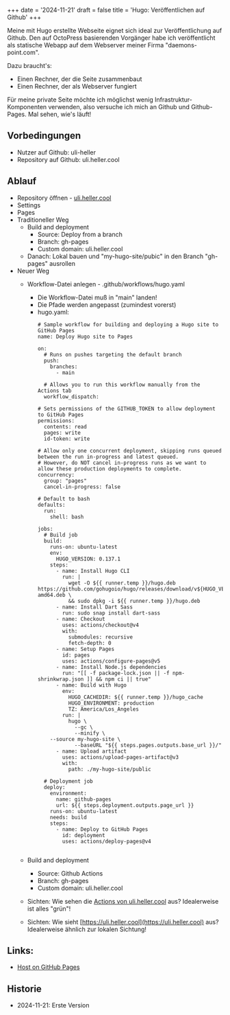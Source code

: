 +++
date = '2024-11-21'
draft = false
title = 'Hugo: Veröffentlichen auf Github'
+++

<!--
Hugo: Veröffentlichen auf Github
================================
-->

Meine mit Hugo erstellte Webseite eignet sich ideal
zur Veröffentlichung auf Github. Den auf OctoPress basierenden
Vorgänger habe ich veröffentlicht als statische Webapp auf
dem Webserver meiner Firma "daemons-point.com".

Dazu braucht's:

- Einen Rechner, der die Seite zusammenbaut
- Einen Rechner, der als Webserver fungiert

Für meine private Seite möchte ich möglichst wenig
Infrastruktur-Komponenten verwenden, also versuche
ich mich an Github und Github-Pages. Mal sehen, wie's läuft!

<!--more-->

Vorbedingungen
--------------

- Nutzer auf Github: uli-heller
- Repository auf Github: uli.heller.cool

Ablauf
------

- Repository öffnen - [uli.heller.cool](https://github.com/uli-heller/uli.heller.cool)
- Settings
- Pages
- Traditioneller Weg
  - Build and deployment
    - Source: Deploy from a branch
    - Branch: gh-pages
    - Custom domain: uli.heller.cool
  - Danach: Lokal bauen und "my-hugo-site/pubic" in den Branch "gh-pages" ausrollen
- Neuer Weg
  - Workflow-Datei anlegen - .github/workflows/hugo.yaml
    - Die Workflow-Datei muß in "main" landen!
    - Die Pfade werden angepasst (zumindest vorerst)
    - hugo.yaml:
      ```
      # Sample workflow for building and deploying a Hugo site to GitHub Pages
      name: Deploy Hugo site to Pages
      
      on:
        # Runs on pushes targeting the default branch
        push:
          branches:
            - main	    
      
        # Allows you to run this workflow manually from the Actions tab
        workflow_dispatch:
      
      # Sets permissions of the GITHUB_TOKEN to allow deployment to GitHub Pages
      permissions:
        contents: read
        pages: write
        id-token: write
      
      # Allow only one concurrent deployment, skipping runs queued between the run in-progress and latest queued.
      # However, do NOT cancel in-progress runs as we want to allow these production deployments to complete.
      concurrency:
        group: "pages"
        cancel-in-progress: false
      
      # Default to bash
      defaults:
        run:
          shell: bash
      
      jobs:
        # Build job
        build:
          runs-on: ubuntu-latest
          env:
            HUGO_VERSION: 0.137.1
          steps:
            - name: Install Hugo CLI
              run: |
                wget -O ${{ runner.temp }}/hugo.deb https://github.com/gohugoio/hugo/releases/download/v${HUGO_VERSION}/hugo_extended_${HUGO_VERSION}_linux-amd64.deb \
                && sudo dpkg -i ${{ runner.temp }}/hugo.deb          
            - name: Install Dart Sass
              run: sudo snap install dart-sass
            - name: Checkout
              uses: actions/checkout@v4
              with:
                submodules: recursive
                fetch-depth: 0
            - name: Setup Pages
              id: pages
              uses: actions/configure-pages@v5
            - name: Install Node.js dependencies
              run: "[[ -f package-lock.json || -f npm-shrinkwrap.json ]] && npm ci || true"
            - name: Build with Hugo
              env:
                HUGO_CACHEDIR: ${{ runner.temp }}/hugo_cache
                HUGO_ENVIRONMENT: production
                TZ: America/Los_Angeles
              run: |
                hugo \
                  --gc \
                  --minify \
		  --source my-hugo-site \
                  --baseURL "${{ steps.pages.outputs.base_url }}/"          
            - name: Upload artifact
              uses: actions/upload-pages-artifact@v3
              with:
                path: ./my-hugo-site/public
      
        # Deployment job
        deploy:
          environment:
            name: github-pages
            url: ${{ steps.deployment.outputs.page_url }}
          runs-on: ubuntu-latest
          needs: build
          steps:
            - name: Deploy to GitHub Pages
              id: deployment
              uses: actions/deploy-pages@v4
	```

  - Build and deployment
    - Source: Github Actions
    - Branch: gh-pages
    - Custom domain: uli.heller.cool

  - Sichten: Wie sehen die [Actions von uli.heller.cool](https://github.com/uli-heller/uli.heller.cool/actions) aus?
    Idealerweise ist alles "grün"!

  - Sichten: Wie sieht [https://uli.heller.cool](https://uli.heller.cool) aus? Idealerweise ähnlich zur lokalen Sichtung!

Links:
------

- [Host on GitHub Pages](https://gohugo.io/hosting-and-deployment/hosting-on-github/)

Historie
--------

- 2024-11-21: Erste Version
